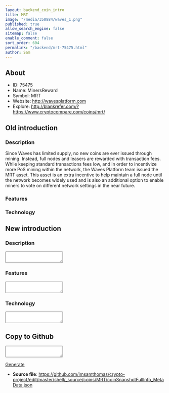 ```yaml
---
layout: backend_coin_intro
title: MRT
image: "/media/350884/waves_1.png"
published: true
allow_search_engine: false
sitemap: false
enable_comment: false
sort_order: 604
permalink: "/backend/mrt-75475.html"
author: Sam
---
```


## About

- ID: 75475
- Name: MinersReward
- Symbol: MRT
- Website: http://wavesplatform.com
- Explore: http://blankrefer.com/?https://www.cryptocompare.com/coins/mrt/


## Old introduction

### Description

<p>Since Waves has limited supply, no new coins are ever issued through mining. Instead, full nodes and leasers are rewarded with transaction fees. While keeping standard transactions fees low, and in order to incentivize more PoS mining within the network, the Waves Platform team issued the MRT asset. This asset is an extra incentive to help maintain a full node until the network becomes widely used and is also an additional option to enable miners to vote on different network settings in the near future.</p>

### Features


### Technology




## New introduction


### Description
<textarea id="meta_description" name="description"></textarea>

### Features
<textarea id="meta_features" name="features"></textarea>

### Technology
<textarea id="meta_technology" name="technology"></textarea>


## Copy to Github

<textarea id="coinsnapshotfullinfo_metadata"></textarea>

<a href="#gen" onclick="generateMetaDatJson()">Generate</a>

- **Source file**: <a href="https://github.com/imsamthomas/crypto-project/edit/master/shell/_source/coins/MRT/coinSnapshotFullInfo_MetaData.json">https://github.com/imsamthomas/crypto-project/edit/master/shell/_source/coins/MRT/coinSnapshotFullInfo_MetaData.json</a>

